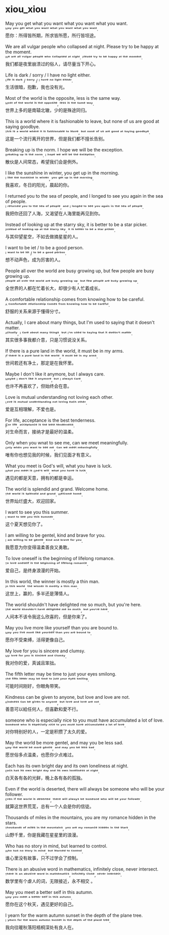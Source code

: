 # xiou_xiou

May you get what you want what you want what you want.<br/>
ᴹᵃʸ ʸᵒᵘ ᵍᵉᵗ ʷʰᵃᵗ ʸᵒᵘ ʷᵃⁿᵗ ʷʰᵃᵗ ʸᵒᵘ ʷᵃⁿᵗ ʷʰᵃᵗ ʸᵒᵘ ʷᵃⁿᵗ.<br/>
愿你：所得皆所期，所求皆所愿，所行皆坦途。<br/>
<br/>
We are all vulgar people who collapsed at night. Please try to be happy at the moment.<br/>
ᵂᵉ ᵃʳᵉ ᵃˡˡ ᵛᵘˡᵍᵃʳ ᵖᵉᵒᵖˡᵉ ʷʰᵒ ᶜᵒˡˡᵃᵖˢᵉᵈ ᵃᵗ ⁿⁱᵍʰᵗ. ᴾˡᵉᵃˢᵉ ᵗʳʸ ᵗᵒ ᵇᵉ ʰᵃᵖᵖʸ ᵃᵗ ᵗʰᵉ ᵐᵒᵐᵉⁿᵗ.<br/>
我们都是夜里崩溃过的俗人，请尽量当下开心。<br/>
<br/>
Life is dark / sorry / I have no light either.<br/>
ᴸⁱᶠᵉ ⁱˢ ᵈᵃʳᵏ / ˢᵒʳʳʸ / ᴵ ʰᵃᵛᵉ ⁿᵒ ˡⁱᵍʰᵗ ᵉⁱᵗʰᵉʳ.<br/>
生活很暗，抱歉，我也没有光。<br/>
<br/>
Most of the world is the opposite, less is the same way.<br/>
ᴹᵒˢᵗ ᵒᶠ ᵗʰᵉ ʷᵒʳˡᵈ ⁱˢ ᵗʰᵉ ᵒᵖᵖᵒˢⁱᵗᵉ, ˡᵉˢˢ ⁱˢ ᵗʰᵉ ˢᵃᵐᵉ ʷᵃʸ.<br/>
世界上多的是南辕北辙，少的是殊途同归。<br/>
<br/>
This is a world where it is fashionable to leave, but none of us are good at saying goodbye.<br/>
ᵀʰⁱˢ ⁱˢ ᵃ ʷᵒʳˡᵈ ʷʰᵉʳᵉ ⁱᵗ ⁱˢ ᶠᵃˢʰⁱᵒⁿᵃᵇˡᵉ ᵗᵒ ˡᵉᵃᵛᵉ, ᵇᵘᵗ ⁿᵒⁿᵉ ᵒᶠ ᵘˢ ᵃʳᵉ ᵍᵒᵒᵈ ᵃᵗ ˢᵃʸⁱⁿᵍ ᵍᵒᵒᵈᵇʸᵉ.<br/>
这是一个流行离开的世界，但是我们都不擅长告别。<br/>
<br/>
Breaking up is the norm. I hope we will be the exception.<br/>
ᴮʳᵉᵃᵏⁱⁿᵍ ᵘᵖ ⁱˢ ᵗʰᵉ ⁿᵒʳᵐ. ᴵ ʰᵒᵖᵉ ʷᵉ ʷⁱˡˡ ᵇᵉ ᵗʰᵉ ᵉˣᶜᵉᵖᵗⁱᵒⁿ.<br/>
散伙是人间常态，希望我们会是例外。 <br/>
<br/>
I like the sunshine in winter, you get up in the morning.<br/>
ᴵ ˡⁱᵏᵉ ᵗʰᵉ ˢᵘⁿˢʰⁱⁿᵉ ⁱⁿ ʷⁱⁿᵗᵉʳ, ʸᵒᵘ ᵍᵉᵗ ᵘᵖ ⁱⁿ ᵗʰᵉ ᵐᵒʳⁿⁱⁿᵍ.<br/>
我喜欢，冬日的阳光，晨起的你。<br/>
<br/>
I returned you to the sea of people, and I longed to see you again in the sea of people.<br/>
ᴵ ʳᵉᵗᵘʳⁿᵉᵈ ʸᵒᵘ ᵗᵒ ᵗʰᵉ ˢᵉᵃ ᵒᶠ ᵖᵉᵒᵖˡᵉ, ᵃⁿᵈ ᴵ ˡᵒⁿᵍᵉᵈ ᵗᵒ ˢᵉᵉ ʸᵒᵘ ᵃᵍᵃⁱⁿ ⁱⁿ ᵗʰᵉ ˢᵉᵃ ᵒᶠ ᵖᵉᵒᵖˡᵉ.<br/>
我把你还回了人海，又渴望在人海里能再见到你。 <br/>
<br/>
Instead of looking up at the starry sky, it is better to be a star picker.<br/>
ᴵⁿˢᵗᵉᵃᵈ ᵒᶠ ˡᵒᵒᵏⁱⁿᵍ ᵘᵖ ᵃᵗ ᵗʰᵉ ˢᵗᵃʳʳʸ ˢᵏʸ, ⁱᵗ ⁱˢ ᵇᵉᵗᵗᵉʳ ᵗᵒ ᵇᵉ ᵃ ˢᵗᵃʳ ᵖⁱᶜᵏᵉʳ.<br/>
与其仰望星空，不如去做摘星星的人。<br/>
<br/>
I want to be iet / to be a good person.<br/>
ᴵ ʷᵃⁿᵗ ᵗᵒ ᵇᵉ ⁱᵉᵗ / ᵗᵒ ᵇᵉ ᵃ ᵍᵒᵒᵈ ᵖᵉʳˢᵒⁿ.<br/>
想不动声色，成为厉害的人。<br/>
<br/>
People all over the world are busy growing up, but few people are busy growing up.<br/>
ᴾᵉᵒᵖˡᵉ ᵃˡˡ ᵒᵛᵉʳ ᵗʰᵉ ʷᵒʳˡᵈ ᵃʳᵉ ᵇᵘˢʸ ᵍʳᵒʷⁱⁿᵍ ᵘᵖ, ᵇᵘᵗ ᶠᵉʷ ᵖᵉᵒᵖˡᵉ ᵃʳᵉ ᵇᵘˢʸ ᵍʳᵒʷⁱⁿᵍ ᵘᵖ. <br/>
全世界的人都在忙着长大，却很少有人忙着成长。<br/>
<br/>
A comfortable relationship comes from knowing how to be careful.<br/>
ᴬ ᶜᵒᵐᶠᵒʳᵗᵃᵇˡᵉ ʳᵉˡᵃᵗⁱᵒⁿˢʰⁱᵖ ᶜᵒᵐᵉˢ ᶠʳᵒᵐ ᵏⁿᵒʷⁱⁿᵍ ʰᵒʷ ᵗᵒ ᵇᵉ ᶜᵃʳᵉᶠᵘˡ.<br/>
舒服的关系来源于懂得分寸。<br/>
<br/>
Actually, I care about many things, but I'm used to saying that it doesn't matter.<br/>
ᴬᶜᵗᵘᵃˡˡʸ, ᴵ ᶜᵃʳᵉ ᵃᵇᵒᵘᵗ ᵐᵃⁿʸ ᵗʰⁱⁿᵍˢ, ᵇᵘᵗ ᴵ'ᵐ ᵘˢᵉᵈ ᵗᵒ ˢᵃʸⁱⁿᵍ ᵗʰᵃᵗ ⁱᵗ ᵈᵒᵉˢⁿ'ᵗ ᵐᵃᵗᵗᵉʳ.<br/>
其实很多事我都介意，只是习惯说没关系。<br/>
<br/>
If there is a pure land in the world, it must be in my arms.<br/>
ᴵᶠ ᵗʰᵉʳᵉ ⁱˢ ᵃ ᵖᵘʳᵉ ˡᵃⁿᵈ ⁱⁿ ᵗʰᵉ ʷᵒʳˡᵈ, ⁱᵗ ᵐᵘˢᵗ ᵇᵉ ⁱⁿ ᵐʸ ᵃʳᵐˢ.<br/>
世间若还有净土，那定是在我怀里。<br/>
<br/>
Maybe I don't like it anymore, but I always care.<br/>
ᴹᵃʸᵇᵉ ᴵ ᵈᵒⁿ'ᵗ ˡⁱᵏᵉ ⁱᵗ ᵃⁿʸᵐᵒʳᵉ, ᵇᵘᵗ ᴵ ᵃˡʷᵃʸˢ ᶜᵃʳᵉ.<br/>
也许不再喜欢了，但始终会在意。<br/>
<br/>
Love is mutual understanding not loving each other.<br/>
ᴸᵒᵛᵉ ⁱˢ ᵐᵘᵗᵘᵃˡ ᵘⁿᵈᵉʳˢᵗᵃⁿᵈⁱⁿᵍ ⁿᵒᵗ ˡᵒᵛⁱⁿᵍ ᵉᵃᶜʰ ᵒᵗʰᵉʳ.<br/>
爱是互相理解，不爱也是。<br/>
<br/>
For life, acceptance is the best tenderness.<br/>
Fᵒʳ ˡⁱᶠᵉ, ᵃᶜᶜᵉᵖᵗᵃⁿᶜᵉ ⁱˢ ᵗʰᵉ ᵇᵉˢᵗ ᵗᵉⁿᵈᵉʳⁿᵉˢˢ.<br/>
对生命而言，接纳才是最好的温柔。<br/>
<br/>
Only when you wnat to see me, can we meet meaningfully.<br/>
ᴼⁿˡʸ ʷʰᵉⁿ ʸᵒᵘ ʷᵃⁿᵗ ᵗᵒ ˢᵉᵉ ᵐᵉ, ᶜᵃⁿ ʷᵉ ᵐᵉᵉᵗ ᵐᵉᵃⁿⁱⁿᵍᶠᵘˡˡʸ.<br/>
唯有你也想见我的时候，我们见面才有意义。<br/>
<br/>
What you meet is God's will, what you have is luck.<br/>
ᵂʰᵃᵗ ʸᵒᵘ ᵐᵉᵉᵗ ⁱˢ ᴳᵒᵈ'ˢ ʷⁱˡˡ, ʷʰᵃᵗ ʸᵒᵘ ʰᵃᵛᵉ ⁱˢ ˡᵘᶜᵏ.<br/>
遇见的都是天意，拥有的都是幸运。<br/>
<br/>
The world is splendid and grand. Welcome home.<br/>
ᵀʰᵉ ʷᵒʳˡᵈ ⁱˢ ˢᵖˡᵉⁿᵈⁱᵈ ᵃⁿᵈ ᵍʳᵃⁿᵈ. ᵂᵉˡᶜᵒᵐᵉ ʰᵒᵐᵉ.<br/>
世界灿烂盛大，欢迎回家。<br/>
<br/>
I want to see you this summer.<br/>
ᴵ ʷᵃⁿᵗ ᵗᵒ ˢᵉᵉ ʸᵒᵘ ᵗʰⁱˢ ˢᵘᵐᵐᵉʳ.<br/>
这个夏天想见你了。 <br/>
<br/>
I am willing to be gentel, kind and brave for you.<br/>
ᴵ ᵃᵐ ʷⁱˡˡⁱⁿᵍ ᵗᵒ ᵇᵉ ᵍᵉⁿᵗˡᵉ, ᵏⁱⁿᵈ ᵃⁿᵈ ᵇʳᵃᵛᵉ ᶠᵒʳ ʸᵒᵘ.<br/>
我愿意为你变得温柔善良又勇敢。<br/>
<br/>
To love oneself is the beginning of lifelong romance.<br/>
ᵀᵒ ˡᵒᵛᵉ ᵒⁿᵉˢᵉˡᶠ ⁱˢ ᵗʰᵉ ᵇᵉᵍⁱⁿⁿⁱⁿᵍ ᵒᶠ ˡⁱᶠᵉˡᵒⁿᵍ ʳᵒᵐᵃⁿᶜᵉ.<br/>
爱自己，是终身浪漫的开始。<br/>
<br/>
In this world, the winner is mostly a thin man.<br/>
ᴵⁿ ᵗʰⁱˢ ʷᵒʳˡᵈ, ᵗʰᵉ ʷⁱⁿⁿᵉʳ ⁱˢ ᵐᵒˢᵗˡʸ ᵃ ᵗʰⁱⁿ ᵐᵃⁿ.<br/>
这世上，赢的，多半还是薄情人。<br/>
<br/>
The world shouldn't have delighted me so much, but you're here.<br/>
ᵀʰᵉ ʷᵒʳˡᵈ ˢʰᵒᵘˡᵈⁿ'ᵗ ʰᵃᵛᵉ ᵈᵉˡⁱᵍʰᵗᵉᵈ ᵐᵉ ˢᵒ ᵐᵘᶜʰ, ᵇᵘᵗ ʸᵒᵘ'ʳᵉ ʰᵉʳᵉ.<br/>
人间本不该令我这么欣喜的，但是你来了。<br/>
<br/>
May you live more like yourself than you are bound to.<br/>
ᴹᵃʸ ʸᵒᵘ ˡⁱᵛᵉ ᵐᵒʳᵉ ˡⁱᵏᵉ ʸᵒᵘʳˢᵉˡᶠ ᵗʰᵃⁿ ʸᵒᵘ ᵃʳᵉ ᵇᵒᵘⁿᵈ ᵗᵒ.<br/>
愿你不受束缚，活得更像自己。<br/>
<br/>
My love for you is sincere and clumsy.<br/>
ᴹʸ ˡᵒᵛᵉ ᶠᵒʳ ʸᵒᵘ ⁱˢ ˢⁱⁿᶜᵉʳᵉ ᵃⁿᵈ ᶜˡᵘᵐˢʸ.<br/>
我对你的爱，真诚且笨拙。<br/>
<br/>
The fifth letter may be time to just your eyes smilong.<br/>
ᵀʰᵉ ᶠⁱᶠᵗʰ ˡᵉᵗᵗᵉʳ ᵐᵃʸ ᵇᵉ ᵗⁱᵐᵉ ᵗᵒ ʲᵘˢᵗ ʸᵒᵘʳ ᵉʸᵉˢ ˢᵐⁱˡⁱⁿᵍ.<br/>
可能时间刚好，你眼角带笑。<br/>
<br/>
Kindness can be given to anyone, but love and love are not.<br/>
ᴷⁱⁿᵈⁿᵉˢˢ ᶜᵃⁿ ᵇᵉ ᵍⁱᵛᵉⁿ ᵗᵒ ᵃⁿʸᵒⁿᵉ, ᵇᵘᵗ ˡᵒᵛᵉ ᵃⁿᵈ ˡᵒᵛᵉ ᵃʳᵉ ⁿᵒᵗ.<br/>
善意可以給任何人，但喜歡和愛不行。<br/>
<br/>
someone who is especially nice to you must have accumulated a lot of love.<br/>
ˢᵒᵐᵉᵒⁿᵉ ʷʰᵒ ⁱˢ ᵉˢᵖᵉᶜⁱᵃˡˡʸ ⁿⁱᶜᵉ ᵗᵒ ʸᵒᵘ ᵐᵘˢᵗ ʰᵃᵛᵉ ᵃᶜᶜᵘᵐᵘˡᵃᵗᵉᵈ ᵃ ˡᵒᵗ ᵒᶠ ˡᵒᵛᵉ.<br/>
对你特别好的人，一定是积攒了太久的爱。<br/>
<br/>
May the world be more gentel, and may you be less sad.<br/>
ᴹᵃʸ ᵗʰᵉ ʷᵒʳˡᵈ ᵇᵉ ᵐᵒʳᵉ ᵍᵉⁿᵗˡᵉ, ᵃⁿᵈ ᵐᵃʸ ʸᵒᵘ ᵇᵉ ˡᵉˢˢ ˢᵃᵈ. <br/>
愿世俗多点温柔，也愿你少点难过。<br/>
<br/>
Each has its own bright day and its own loneliness at night.<br/>
ᴱᵃᶜʰ ʰᵃˢ ⁱᵗˢ ᵒʷⁿ ᵇʳⁱᵍʰᵗ ᵈᵃʸ ᵃⁿᵈ ⁱᵗˢ ᵒʷⁿ ˡᵒⁿᵉˡⁱⁿᵉˢˢ ᵃᵗ ⁿⁱᵍʰᵗ.<br/>
白天各有各的光鲜，晚上各有各的孤独。<br/>
<br/>
Even if the world is deserted, there will always be someone who will be your follower.<br/>
ᴱᵛᵉⁿ ⁱᶠ ᵗʰᵉ ʷᵒʳˡᵈ ⁱˢ ᵈᵉˢᵉʳᵗᵉᵈ, ᵗʰᵉʳᵉ ʷⁱˡˡ ᵃˡʷᵃʸˢ ᵇᵉ ˢᵒᵐᵉᵒⁿᵉ ʷʰᵒ ʷⁱˡˡ ᵇᵉ ʸᵒᵘʳ ᶠᵒˡˡᵒʷᵉʳ. <br/>
就算这世界荒芜，总有一个人会是你的信徒。<br/>
<br/>
Thousands of miles in the mountains, you are my romance hidden in the stars.<br/>
ᵀʰᵒᵘˢᵃⁿᵈˢ ᵒᶠ ᵐⁱˡᵉˢ ⁱⁿ ᵗʰᵉ ᵐᵒᵘⁿᵗᵃⁱⁿˢ, ʸᵒᵘ ᵃʳᵉ ᵐʸ ʳᵒᵐᵃⁿᶜᵉ ʰⁱᵈᵈᵉⁿ ⁱⁿ ᵗʰᵉ ˢᵗᵃʳˢ.<br/>
山野千里，你是我藏在星星里的浪漫。<br/>
<br/>
Who has no story in mind, but learned to control.<br/>
ᵂʰᵒ ʰᵃˢ ⁿᵒ ˢᵗᵒʳʸ ⁱⁿ ᵐⁱⁿᵈ, ᵇᵘᵗ ˡᵉᵃʳⁿᵉᵈ ᵗᵒ ᶜᵒⁿᵗʳᵒˡ. <br/>
谁心里没有故事，只不过学会了控制。<br/>
<br/>
There is an abusive word in mathematics, infinitely close, never intersect.<br/>
ᵀʰᵉʳᵉ ⁱˢ ᵃⁿ ᵃᵇᵘˢⁱᵛᵉ ʷᵒʳᵈ ⁱⁿ ᵐᵃᵗʰᵉᵐᵃᵗⁱᶜˢ, ⁱⁿᶠⁱⁿⁱᵗᵉˡʸ ᶜˡᵒˢᵉ, ⁿᵉᵛᵉʳ ⁱⁿᵗᵉʳˢᵉᶜᵗ.<br/>
数学里有个虐人的词，无限接近，永不相交 。<br/>
<br/>
May you meet a better self in this autumn.<br/>
ᴹᵃʸ ʸᵒᵘ ᵐᵉᵉᵗ ᵃ ᵇᵉᵗᵗᵉʳ ˢᵉˡᶠ ⁱⁿ ᵗʰⁱˢ ᵃᵘᵗᵘᵐⁿ.<br/>
愿你在这个秋天，遇见更好的自己。<br/>
<br/>
I yearn for the warm autumn sunset in the depth of the plane tree.<br/>
ᴵ ʸᵉᵃʳⁿ ᶠᵒʳ ᵗʰᵉ ʷᵃʳᵐ ᵃᵘᵗᵘᵐⁿ ˢᵘⁿˢᵉᵗ ⁱⁿ ᵗʰᵉ ᵈᵉᵖᵗʰ ᵒᶠ ᵗʰᵉ ᵖˡᵃⁿᵉ ᵗʳᵉᵉ.<br/>
我向往暖秋落阳梧桐深处有良人在。<br/>
<br/>
